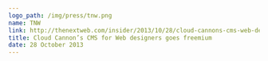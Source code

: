 ```yaml
---
logo_path: /img/press/tnw.png
name: TNW
link: http://thenextweb.com/insider/2013/10/28/cloud-cannons-cms-web-designers-goes-freemium/
title: Cloud Cannon’s CMS for Web designers goes freemium
date: 28 October 2013
---
```

